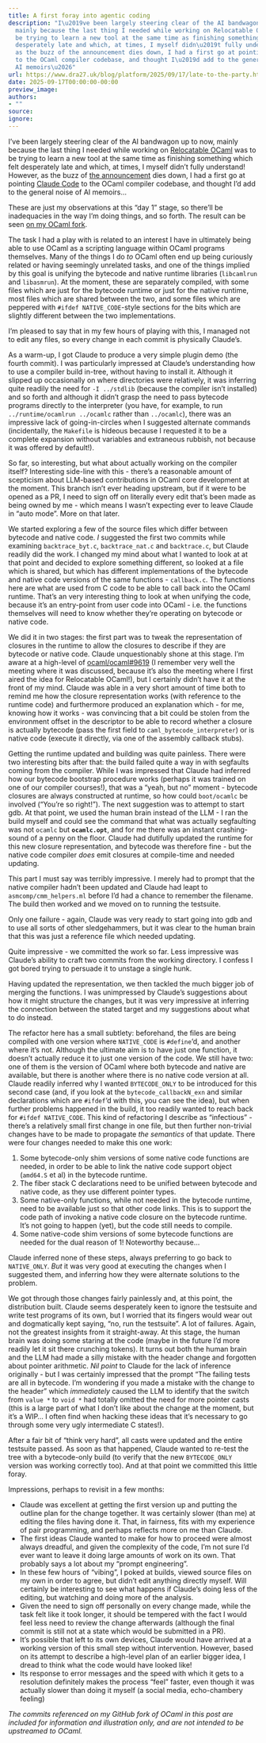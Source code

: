 ```yaml
---
title: A first foray into agentic coding
description: "I\u2019ve been largely steering clear of the AI bandwagon up to now,
  mainly because the last thing I needed while working on Relocatable OCaml was to
  be trying to learn a new tool at the same time as finishing something which felt
  desperately late and which, at times, I myself didn\u2019t fully understand! However,
  as the buzz of the announcement dies down, I had a first go at pointing Claude Code
  to the OCaml compiler codebase, and thought I\u2019d add to the general noise of
  AI memoirs\u2026"
url: https://www.dra27.uk/blog/platform/2025/09/17/late-to-the-party.html
date: 2025-09-17T00:00:00-00:00
preview_image:
authors:
- ""
source:
ignore:
---
```


<p>I’ve been largely steering clear of the AI bandwagon up to now, mainly because
the last thing I needed while working on <a href="https://www.dra27.uk/(/blog/platform/2025/09/15/relocatable-ocaml.html)">Relocatable OCaml</a>
was to be trying to learn a new tool at the same time as finishing something
which felt desperately late and which, at times, I myself didn’t fully
understand! However, as the buzz of <a href="https://discuss.ocaml.org/t/relocatable-ocaml/17253">the announcement</a>
dies down, I had a first go at pointing <a href="https://claude.ai/">Claude Code</a> to the
OCaml compiler codebase, and thought I’d add to the general noise of AI
memoirs…</p>

<p>These are just my observations at this “day 1” stage, so there’ll be
inadequacies in the way I’m doing things, and so forth. The result can be seen <a href="https://github.com/dra27/ocaml/compare/535463082ea48f71fac945bdc242ab0774a6f18b...dra27:ocaml:f364eade826314b1b066597e6e126f12e9f8b29a?expand=1">on my OCaml fork</a>.</p>

<p>The task I had a play with is related to an interest I have in ultimately being
able to use OCaml as a scripting language within OCaml programs themselves. Many
of the things I do <em>to</em> OCaml often end up being curiously related or having
seemingly unrelated tasks, and one of the things implied by this goal is
unifying the bytecode and native runtime libraries (<code class="language-plaintext highlighter-rouge">libcamlrun</code> and
<code class="language-plaintext highlighter-rouge">libasmrun</code>). At the moment, these are separately compiled, with some files
which are just for the bytecode runtime or just for the native runtime, most
files which are shared between the two, and some files which are peppered with
<code class="language-plaintext highlighter-rouge">#ifdef NATIVE_CODE</code>-style sections for the bits which are slightly different
between the two implementations.</p>

<p>I’m pleased to say that in my few hours of playing with this, I managed not to
edit any files, so every change in each commit is physically Claude’s.</p>

<p>As a warm-up, I got Claude to produce a very simple plugin demo (the fourth
commit). I was particularly impressed at Claude’s understanding how to use a
compiler build in-tree, without having to install it. Although it slipped up
occasionally on where directories were relatively, it was inferring quite
readily the need for <code class="language-plaintext highlighter-rouge">-I ../stdlib</code> (because the compiler isn’t installed) and
so forth and although it didn’t grasp the need to pass bytecode programs
directly to the interpreter (you have, for example, to run
<code class="language-plaintext highlighter-rouge">../runtime/ocamlrun ../ocamlc</code> rather than <code class="language-plaintext highlighter-rouge">../ocamlc</code>), there was an
impressive lack of going-in-circles when I suggested alternate commands
(incidentally, the <code class="language-plaintext highlighter-rouge">Makefile</code> is hideous because I requested it to be a
complete expansion without variables and extraneous rubbish, not because it was
offered by default!).</p>

<p>So far, so interesting, but what about actually working on the compiler itself?
Interesting side-line with this - there’s a reasonable amount of scepticism
about LLM-based contributions in OCaml core development at the moment. This
branch isn’t ever heading upstream, but if it were to be opened as a PR, I need
to sign off on literally every edit that’s been made as being owned by
me - which means I wasn’t expecting ever to leave Claude in “auto mode”. More on
that later.</p>

<p>We started exploring a few of the source files which differ between bytecode and
native code. <em>I</em> suggested the first two commits while examining
<code class="language-plaintext highlighter-rouge">backtrace_byt.c</code>, <code class="language-plaintext highlighter-rouge">backtrace_nat.c</code> and <code class="language-plaintext highlighter-rouge">backtrace.c</code>, but Claude readily did
the work. I changed my mind about what I wanted to look at at that point and
decided to explore something different, so looked at a file which is shared, but
which has different implementations of the bytecode and native code versions of
the same functions - <code class="language-plaintext highlighter-rouge">callback.c</code>. The functions here are what are used from C
code to be able to call back into the OCaml runtime. That’s an very interesting
thing to look at when unifying the code, because it’s an entry-point from user
code into OCaml - i.e. the functions themselves will need to know whether
they’re operating on bytecode or native code.</p>

<p>We did it in two stages: the first part was to tweak the representation of
closures in the runtime to allow the closures to describe if they are bytecode
or native code. Claude unquestionably shone at this stage. I’m aware at a
high-level of <a href="https://github.com/ocaml/ocaml/pull/9619">ocaml/ocaml#9619</a> (I
remember very well the meeting where it was discussed, because it’s also the
meeting where I first aired the idea for Relocatable OCaml!), but I certainly
didn’t have it at the front of my mind. Claude was able in a very short amount
of time both to remind me how the closure representation works (with reference
to the runtime code) and furthermore produced an explanation which - for me,
knowing how it works - was convincing that a bit could be stolen from the
environment offset in the descriptor to be able to record whether a closure is
actually bytecode (pass the first field to <code class="language-plaintext highlighter-rouge">caml_bytecode_interpreter</code>) or is
native code (execute it directly, via one of the assembly callback stubs).</p>

<p>Getting the runtime updated and building was quite painless. There were two
interesting bits after that: the build failed quite a way in with segfaults
coming from the compiler. While I was impressed that Claude had inferred how
our bytecode bootstrap procedure works (perhaps it was trained on one of our
compiler courses!), that was a “yeah, but no” moment - bytecode closures are
always constructed at runtime, so how could <code class="language-plaintext highlighter-rouge">boot/ocamlc</code> be involved (“You’re
so right!”). The next suggestion was to attempt to start gdb. At that point, we
used the human brain instead of the LLM - I ran the build myself and could see
the command that what was actually segfaulting was not <code class="language-plaintext highlighter-rouge">ocamlc</code> but
<strong><code class="language-plaintext highlighter-rouge">ocamlc.opt</code></strong>, and for me there was an instant crashing-sound of a penny on
the floor. Claude had dutifully updated the runtime for this new closure
representation, and bytecode was therefore fine - but the native code compiler
<em>does</em> emit closures at compile-time and needed updating.</p>

<p>This part I must say was terribly impressive. I merely had to prompt that the
native compiler hadn’t been updated and Claude had leapt to
<code class="language-plaintext highlighter-rouge">asmcomp/cmm_helpers.ml</code> before I’d had a chance to remember the filename. The
build then worked and we moved on to running the testsuite.</p>

<p>Only one failure - again, Claude was very ready to start going into gdb and to
use all sorts of other sledgehammers, but it was clear to the human brain that
this was just a reference file which needed updating.</p>

<p>Quite impressive - we committed the work so far. Less impressive was Claude’s
ability to craft two commits from the working directory. I confess I got bored
trying to persuade it to unstage a single hunk.</p>

<p>Having updated the representation, we then tackled the much bigger job of
merging the functions. I was unimpressed by Claude’s suggestions about how it
might structure the changes, but it was very impressive at inferring the
connection between the stated target and my suggestions about what to do
instead.</p>

<p>The refactor here has a small subtlety: beforehand, the files are being compiled
with one version where <code class="language-plaintext highlighter-rouge">NATIVE_CODE</code> is <code class="language-plaintext highlighter-rouge">#define</code>‘d, and another where it’s not.
Although the ultimate aim is to have just one function, it doesn’t actually
reduce it to just one version of the code. We still have two: one of them is the
version of OCaml where both bytecode and native are available, but there is
another where there is no native code version at all. Claude readily inferred
why I wanted <code class="language-plaintext highlighter-rouge">BYTECODE_ONLY</code> to be introduced for this second case (and, if you
look at the <code class="language-plaintext highlighter-rouge">bytecode_callbackN_exn</code> and similar declarations which are
<code class="language-plaintext highlighter-rouge">#ifdef</code>‘d with this, you can see the idea), but when further problems happened
in the build, it too readily wanted to reach back for <code class="language-plaintext highlighter-rouge">#ifdef NATIVE_CODE</code>. This
kind of refactoring I describe as “infectious” - there’s a relatively small
first change in one file, but then further non-trivial changes have to be made
to propagate <em>the semantics</em> of that update. There were four changes needed to
make this one work:</p>

<ol>
  <li>Some bytecode-only shim versions of some native code functions are needed,
in order to be able to link the native code support object (<code class="language-plaintext highlighter-rouge">amd64.S</code> et al)
in the bytecode runtime.</li>
  <li>The fiber stack C declarations need to be unified between bytecode and
native code, as they use different pointer types.</li>
  <li>Some native-only functions, while not needed in the bytecode runtime, need to
be available just so that other code links. This is to support the code path
of invoking a native code closure on the bytecode runtime. It’s not going to
happen (yet), but the code still needs to compile.</li>
  <li>Some native-code shim versions of some bytecode functions are needed for the
dual reason of 1! Noteworthy because…</li>
</ol>

<p>Claude inferred none of these steps, always preferring to go back to
<code class="language-plaintext highlighter-rouge">NATIVE_ONLY</code>. <em>But</em> it was very good at executing the changes when I suggested
them, and inferring how they were alternate solutions to the problem.</p>

<p>We got through those changes fairly painlessly and, at this point, the
distribution built. Claude seems desperately keen to ignore the testsuite and
write test programs of its own, but I worried that its fingers would wear out
and dogmatically kept saying, “no, run the testsuite”. A lot of failures. Again,
not the greatest insights from it straight-away. At this stage, the human brain
was doing some staring at the code (maybe in the future I’d more readily let it
sit there crunching tokens). It turns out both the human brain and the LLM had
made a silly mistake with the header change and forgotten about pointer
arithmetic. <em>Nil point</em> to Claude for the lack of inference originally - but I
was certainly impressed that the prompt “The failing tests are all in bytecode.
I’m wondering if you made a mistake with the change to the header” which
<em>immediately</em> caused the LLM to identify that the switch from <code class="language-plaintext highlighter-rouge">value *</code> to
<code class="language-plaintext highlighter-rouge">void *</code> had totally omitted the need for more pointer casts (this is a large
part of what I don’t like about the change at the moment, but it’s a WIP… I
often find when hacking these ideas that it’s necessary to go through some very
ugly intermediate C states!).</p>

<p>After a fair bit of “think very hard”, all casts were updated and the entire
testsuite passed. As soon as that happened, Claude wanted to re-test the tree
with a bytecode-only build (to verify that the new <code class="language-plaintext highlighter-rouge">BYTECODE_ONLY</code> version was
working correctly too). And at that point we committed this little foray.</p>

<p>Impressions, perhaps to revisit in a few months:</p>
<ul>
  <li>Claude was excellent at getting the first version up and putting the outline
plan for the change together. It was certainly slower (than me) at editing the
files having done it. That, in fairness, fits with my experience of pair
programming, and perhaps reflects more on me than Claude.</li>
  <li>The first ideas Claude wanted to make for how to proceed were almost always
dreadful, and given the complexity of the code, I’m not sure I’d ever want to
leave it doing large amounts of work on its own. That probably says a lot
about my “prompt engineering”.</li>
  <li>In these few hours of “vibing”, I poked at builds, viewed source files on my
own in order to agree, but didn’t edit anything directly myself. Will
certainly be interesting to see what happens if Claude’s doing less of the
editing, but watching and doing more of the analysis.</li>
  <li>Given the need to sign off personally on every change made, while the task
felt like it took longer, it should be tempered with the fact I would feel
less need to review the change afterwards (although the final commit is still
not at a state which would be submitted in a PR).</li>
  <li>It’s possible that left to its own devices, Claude would have arrived at a
working version of this small step without intervention. However, based on
its attempt to describe a high-level plan of an earlier bigger idea, I dread
to think what the code would have looked like!</li>
  <li>Its response to error messages and the speed with which it gets to a
resolution definitely makes the process “feel” faster, even though it was
actually slower than doing it myself (a social media, echo-chambery feeling)</li>
</ul>

<p><em>The commits referenced on my GitHub fork of OCaml in this post are included for
information and illustration only, and are not intended to be upstreamed to
OCaml.</em></p>
